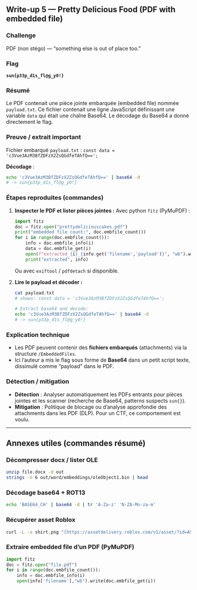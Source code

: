 ## Write-up 5 — Pretty Delicious Food (PDF with embedded file)

### Challenge
PDF (non stégo) — “something else is out of place too.”

### Flag
**`sun{p33p_d1s_fl@g_y0!}`**

### Résumé
Le PDF contenait une pièce jointe embarquée (embedded file) nommée `payload.txt`. Ce fichier contenait une ligne JavaScript définissant une variable `data` qui était une chaîne Base64. Le décodage du Base64 a donné directement le flag.

### Preuve / extrait important
Fichier embarqué `payload.txt` :
`const data = 'c3Vue3AzM3BfZDFzX2ZsQGdfeTAhfQ==';`

**Décodage** :
```bash
echo 'c3Vue3AzM3BfZDFzX2ZsQGdfeTAhfQ==' | base64 -d
# -> sun{p33p_d1s_fl@g_y0!}
```

### Étapes reproduites (commandes)
1.  **Inspecter le PDF et lister pièces jointes :**
    Avec python `fitz` (PyMuPDF) :
    ```python
    import fitz
    doc = fitz.open("prettydeliciouscakes.pdf")
    print("embedded file count:", doc.embfile_count())
    for i in range(doc.embfile_count()):
        info = doc.embfile_info(i)
        data = doc.embfile_get(i)
        open(f"extracted_{i}_{info.get('filename','payload')}", "wb").write(data)
        print("extracted", info)
    ```
    Ou avec `exiftool` / `pdfdetach` si disponible.

2.  **Lire le payload et décoder :**
    ```bash
    cat payload.txt
    # shows: const data = 'c3Vue3AzM3BfZDFzX2ZsQGdfeTAhfQ==';
    
    # Extract base64 and decode:
    echo 'c3Vue3AzM3BfZDFzX2ZsQGdfeTAhfQ==' | base64 -d
    # -> sun{p33p_d1s_fl@g_y0!}
    ```

### Explication technique
* Les PDF peuvent contenir des **fichiers embarqués** (attachments) via la structure `/EmbeddedFiles`.
* Ici l’auteur a mis le flag sous forme de **Base64** dans un petit script texte, dissimulé comme “payload” dans le PDF.

### Détection / mitigation
* **Détection** : Analyser automatiquement les PDFs entrants pour pièces jointes et les scanner (recherche de Base64, patterns suspects `sun{}`).
* **Mitigation** : Politique de blocage ou d’analyse approfondie des attachments dans les PDF (DLP). Pour un CTF, ce comportement est voulu.

---

## Annexes utiles (commandes résumé)

### Décompresser docx / lister OLE
```bash
unzip file.docx -d out
strings -n 6 out/word/embeddings/oleObject1.bin | head
```

### Décodage base64 + ROT13
```bash
echo 'BASE64_CH' | base64 -d | tr 'A-Za-z' 'N-ZA-Mn-za-m'
```

### Récupérer asset Roblox
```bash
curl -L -o shirt.png "[https://assetdelivery.roblox.com/v1/asset/?id=ASSET_ID](https://assetdelivery.roblox.com/v1/asset/?id=ASSET_ID)"
```

### Extraire embedded file d’un PDF (PyMuPDF)
```python
import fitz
doc = fitz.open("file.pdf")
for i in range(doc.embfile_count()):
    info = doc.embfile_info(i)
    open(info['filename'],"wb").write(doc.embfile_get(i))
```